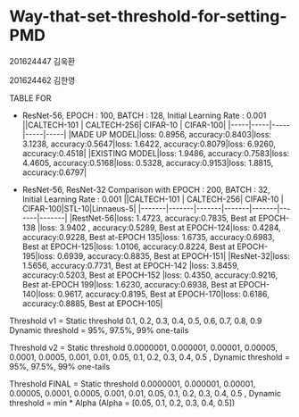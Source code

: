 # Way-that-set-threshold-for-setting-PMD
 201624447 김욱환 
 
 201624462 김한영


TABLE FOR 
 * ResNet-56, EPOCH : 100, BATCH : 128, Initial Learning Rate : 0.001
     ||CALTECH-101 | CALTECH-256| CIFAR-10 | CIFAR-100|
     |-----|-----|-----|-----|-----|
     |MADE UP MODEL|loss: 0.8956, accuracy:0.8403|loss: 3.1238, accuracy:0.5647|loss: 1.6422, accuracy:0.8079|loss: 6.9260,  accuracy:0.4518|
     |EXISTING MODEL|loss: 1.9486, accuracy:0.7583|loss: 4.4605, accuracy:0.5168|loss: 0.5328, accuracy:0.9153|loss: 1.8815,  accuracy:0.6797|  
  
 * ResNet-56, ResNet-32 Comparison with EPOCH : 200, BATCH : 32, Initial Learning Rate : 0.001
      ||CALTECH-101 | CALTECH-256| CIFAR-10 | CIFAR-100|STL-10|Linnaeus-5|
      |-------|-------|-------|-------|-------|-------|-------|
      |RestNet-56|loss: 1.4723,  accuracy:0.7835, Best at EPOCH-138 |loss: 3.9402 ,  accuracy:0.5289, Best at EPOCH-124|loss: 0.4284, accuracy:0.9228, Best at-EPOCH 135|loss: 1.6735, accuracy:0.6983, Best at EPOCH-125|loss: 1.0106, accuracy:0.8224, Best at EPOCH-195|loss: 0.6939, accuracy:0.8835, Best at EPOCH-151|
      |ResNet-32|loss: 1.5656,  accuracy:0.7731, Best at EPOCH-142 |loss: 3.8459,  accuracy:0.5203, Best at EPOCH-152 |loss: 0.4350, accuracy:0.9216, Best at-EPOCH 199|loss: 1.6230, accuracy:0.6938, Best at EPOCH-140|loss: 0.9617, accuracy:0.8195, Best at EPOCH-170|loss: 0.6186, accuracy:0.8885, Best at EPOCH-105|


Threshold v1 = Static threshold 0.1, 0.2, 0.3, 0.4, 0.5, 0.6, 0.7, 0.8, 0.9 Dynamic threshold = 95%, 97.5%, 99% one-tails


Threshold v2 = Static threshold 0.0000001, 0.000001, 0.00001, 0.00005, 0.0001, 0.0005, 0.001, 0.01, 0.05, 0.1, 0.2, 0.3, 0.4, 0.5 , Dynamic threshold = 95%, 97.5%, 99% one-tails


Threshold FINAL = Static threshold 0.0000001, 0.000001, 0.00001, 0.00005, 0.0001, 0.0005, 0.001, 0.01, 0.05, 0.1, 0.2, 0.3, 0.4, 0.5 , Dynamic threshold = min * Alpha (Alpha = [0.05, 0.1, 0.2, 0.3, 0.4, 0.5])
